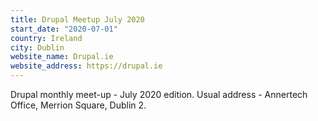 ```yaml
---
title: Drupal Meetup July 2020
start_date: "2020-07-01"
country: Ireland
city: Dublin
website_name: Drupal.ie
website_address: https://drupal.ie
---
```


Drupal monthly meet-up - July 2020 edition. Usual address - Annertech Office, Merrion Square, Dublin 2.